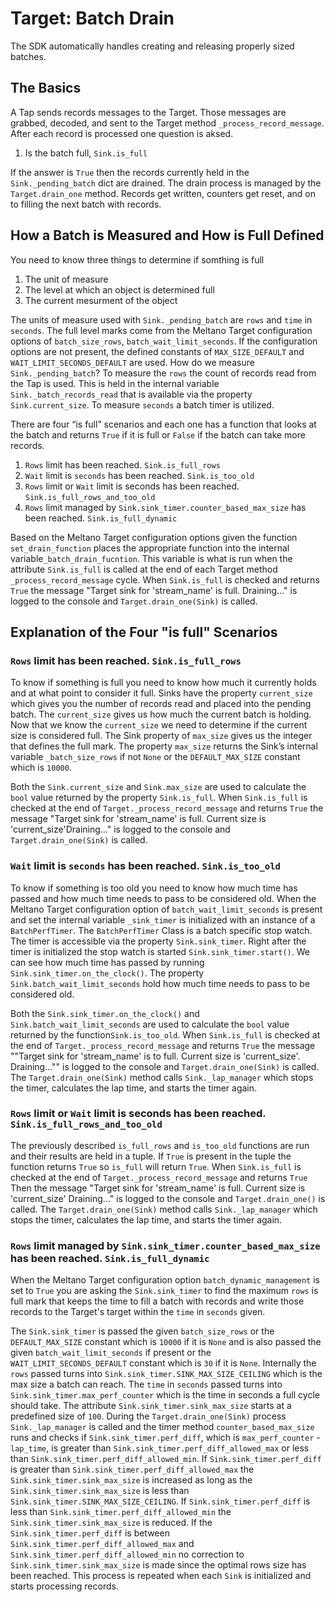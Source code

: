 # Target: Batch Drain

The SDK automatically handles creating and releasing properly sized batches.

## The Basics

A Tap sends records messages to the Target.  Those messages are grabbed, decoded, and sent to the Target method `_process_record_message`.  After each record is processed one question is aksed.

1. Is the batch full, `Sink.is_full`

If the answer is `True` then the records currently held in the `Sink._pending_batch` dict are drained.  The drain process is managed by the `Target.drain_one` method.  Records get written, counters get reset, and on to filling the next batch with records.

## How a Batch is Measured and How is Full Defined

You need to know three things to determine if somthing is full

1. The unit of measure
2. The level at which an object is determined full
3. The current mesurment of the object

The units of measure used with `Sink._pending_batch` are `rows` and `time` in `seconds`.  The full level marks come from the Meltano Target configuration options of `batch_size_rows`, `batch_wait_limit_seconds`.  If the configuration options are not present, the defined constants of `MAX_SIZE_DEFAULT` and `WAIT_LIMIT_SECONDS_DEFAULT` are used.  How do we measure `Sink._pending_batch`?  To measure the `rows` the count of records read from the Tap is used.  This is held in the internal variable `Sink._batch_records_read` that is available via the property `Sink.current_size`. To measure `seconds` a batch timer is utilized.

There are four “is full” scenarios and each one has a function that looks at the batch and returns `True` if it is full or `False` if the batch can take more records.

1. `Rows` limit has been reached. `Sink.is_full_rows`
2. `Wait` limit is `seconds` has been reached. `Sink.is_too_old`
3. `Rows` limit or `Wait` limit is seconds has been reached. `Sink.is_full_rows_and_too_old`
4. `Rows` limit managed by `Sink.sink_timer.counter_based_max_size` has been reached. `Sink.is_full_dynamic`

Based on the Meltano Target configuration options given the function `set_drain_function` places the appropriate function into the internal variable`_batch_drain_fucntion`.  This variable is what is run when the attribute `Sink.is_full` is called at the end of each Target method `_process_record_message` cycle. When `Sink.is_full` is checked and returns `True` the message "Target sink for 'stream_name' is full. Draining..." is logged to the console and `Target.drain_one(Sink)` is called.

## Explanation of the Four "is full" Scenarios
### `Rows` limit has been reached. `Sink.is_full_rows`

To know if something is full you need to know how much it currently holds and at what point to consider it full.  Sinks have the property `current_size` which gives you the number of records read and placed into the pending batch. The `current_size` gives us how much the current batch is holding.  Now that we know the `current_size` we need to determine if the current size is considered full.  The Sink property of `max_size` gives us the integer that defines the full mark. The property `max_size` returns the Sink’s internal variable `_batch_size_rows` if not `None` or the `DEFAULT_MAX_SIZE` constant which is `10000`.

Both the `Sink.current_size` and `Sink.max_size` are used to calculate the `bool` value returned by the property `Sink.is_full`.  When `Sink.is_full` is checked at the end of `Target._process_record_message` and returns `True` the message "Target sink for 'stream_name' is full.  Current size is 'current_size'Draining..." is logged to the console and `Target.drain_one(Sink)` is called.

### `Wait` limit is `seconds` has been reached. `Sink.is_too_old`

To know if something is too old you need to know how much time has passed and how much time needs to pass to be considered old.  When the Meltano Target configuration option of `batch_wait_limit_seconds` is present and set the internal variable `_sink_timer` is initialized with an instance of a `BatchPerfTimer`.  The `BatchPerfTimer` Class is a batch specific stop watch.  The timer is accessible via the property `Sink.sink_timer`.  Right after the timer is initialized the stop watch is started `Sink.sink_timer.start()`.  We can see how much time has passed by running `Sink.sink_timer.on_the_clock()`.  The property `Sink.batch_wait_limit_seconds` hold how much time needs to pass to be considered old.

Both the `Sink.sink_timer.on_the_clock()` and `Sink.batch_wait_limit_seconds` are used to calculate the `bool` value returned by the function`Sink.is_too_old`.  When `Sink.is_full` is checked at the end of `Target._process_record_message` and returns `True` the message ""Target sink for 'stream_name' is to full. Current size is 'current_size'. Draining..."" is logged to the console and `Target.drain_one(Sink)` is called.  The `Target.drain_one(Sink)` method calls `Sink._lap_manager` which stops the timer, calculates the lap time, and starts the timer again.

### `Rows` limit or `Wait` limit is seconds has been reached. `Sink.is_full_rows_and_too_old`

The previously described `is_full_rows` and `is_too_old` functions are run and their results are held in a tuple.  If `True` is present in the tuple the function returns `True` so `is_full` will return `True`.  When `Sink.is_full` is checked at the end of `Target._process_record_message` and returns `True` Then the message "Target sink for 'stream_name' is full.  Current size is 'current_size' Draining..." is logged to the console and `Target.drain_one()` is called.  The `Target.drain_one(Sink)` method calls `Sink._lap_manager` which stops the timer, calculates the lap time, and starts the timer again.

### `Rows` limit managed by `Sink.sink_timer.counter_based_max_size` has been reached. `Sink.is_full_dynamic`

When the Meltano Target configuration option `batch_dynamic_management` is set to `True` you are asking the `Sink.sink_timer` to find the maximum `rows` is full mark that keeps the time to fill a batch with records and write those records to the Target's target within the `time` in `seconds` given.

The `Sink.sink_timer` is passed the given `batch_size_rows` or the `DEFAULT_MAX_SIZE` constant which is `10000` if it is `None` and is also passed the given `batch_wait_limit_seconds` if present or the `WAIT_LIMIT_SECONDS_DEFAULT` constant which is `30` if it is `None`.  Internally the `rows` passed turns into `Sink.sink_timer.SINK_MAX_SIZE_CEILING` which is the max size a batch can reach.  The `time` in `seconds` passed turns into `Sink.sink_timer.max_perf_counter` which is the time in seconds a full cycle should take.  The attribute `Sink.sink_timer.sink_max_size` starts at a predefined size of `100`.  During the `Target.drain_one(Sink)` process `Sink._lap_manager` is called and the timer method `counter_based_max_size` runs and checks if `Sink.sink_timer.perf_diff`, which is `max_perf_counter` - `lap_time`, is greater than `Sink.sink_timer.perf_diff_allowed_max` or less than `Sink.sink_timer.perf_diff_allowed_min`.  If `Sink.sink_timer.perf_diff` is greater than `Sink.sink_timer.perf_diff_allowed_max` the `Sink.sink_timer.sink_max_size` is increased as long as the `Sink.sink_timer.sink_max_size` is less than `Sink.sink_timer.SINK_MAX_SIZE_CEILING`. If `Sink.sink_timer.perf_diff` is less than `Sink.sink_timer.perf_diff_allowed_min` the `Sink.sink_timer.sink_max_size` is reduced.  If the `Sink.sink_timer.perf_diff` is between `Sink.sink_timer.perf_diff_allowed_max` and `Sink.sink_timer.perf_diff_allowed_min` no correction to `Sink.sink_timer.sink_max_size` is made since the optimal rows size has been reached.  This process is repeated when each `Sink` is initialized and starts processing records.
